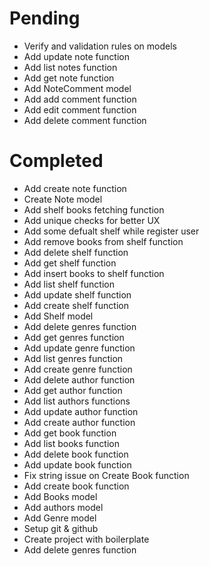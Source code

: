 # Pending
- Verify and validation rules on models
- Add update note function
- Add list notes function
- Add get note function
- Add NoteComment model
- Add add comment function
- Add edit comment function
- Add delete comment function

# Completed
- Add create note function
- Create Note model
- Add shelf books fetching function
- Add unique checks for better UX
- Add some defualt shelf while register user
- Add remove books from shelf function
- Add delete shelf function
- Add get shelf function
- Add insert books to shelf function
- Add list shelf function
- Add update shelf function
- Add create shelf function
- Add Shelf model
- Add delete genres function
- Add get genres function
- Add update genre function
- Add list genres function
- Add create genre function
- Add delete author function
- Add get author function
- Add list authors functions
- Add update author function
- Add create author function
- Add get book function
- Add list books function
- Add delete book function
- Add update book function
- Fix string issue on Create Book function
- Add create book function
- Add Books model
- Add authors model
- Add Genre model
- Setup git & github
- Create project with boilerplate
- Add delete genres function